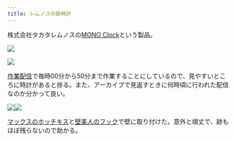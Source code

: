 ```yaml
---
title: レムノスの掛時計
---
```

株式会社タカタレムノスの[MONO Clock](https://www.amazon.co.jp/dp/B004UIT8BK)という製品。

![](https://lh4.googleusercontent.com/WPNcETGjkG6PGublhlvOxNShw5O9SkmTJ6d3wFiKfJy8Q5ZRPMbKoR6QfgnvvxSArS01FBq8m9rOSI189NFE3ij-OQjZEXLb9LwAiwx3AFmyddq7kKTNe0ZrCnuKf2PAjZmQTt04p--AscVc358OJsbnKwrZDnQRdbrOTHZsrDWIVED8tuFMp2HQ9LLF)

![](https://lh5.googleusercontent.com/2o3uhiiNsU9McFxcFCIV-Q6Y8_fgUOGAS9k-h6aU8NWSo9UnAS6ybDI_-hjoDUZTKhr29unEUyv-HLg7kHCOoaFH4Zu_GAnLfMgwF5aNuZUSubS2TBwdC-2oCq2FNa_a_RxtPy2MrUzYmjceMhZDqKBSY3MqtZ8mJT_2Z5xoYq9-8nnEn_oO-dFALlLq)

[作業配信](https://www.youtube.com/channel/UC5s-KpSDGzxWPWNv94PnJHw)で毎時00分から50分まで作業することにしているので、見やすいところに時計があると捗る。また、アーカイブで見返すときに何時頃に行われた配信なのか分かって良い。

![](https://lh4.googleusercontent.com/VhUGuNtSibcQUv4mQ8ajNdzYAvO8BL2ZIvulP4h2EjTVRO9O6ai8WT5vX_GgL0kGQjbxX9nunPO2e-VMqQ63Ysb_NVYX2Rg1xzFvp1SD9JnTKRpd8nvYpOXW2NWEKmqh86Lphklh6voMi12F70ucViifv2cuUKFyqTYCI23V5wz14KFkyjGlQOm08_dl)![](https://lh3.googleusercontent.com/1wwIyYVoUb2heXxzmzaJtY60OoWzOvryyL7OCX5TetphWYYax5lxo5gQxbQJRqHGIjw9hz8l-o7ttQHC6t0r5EOK0rER3_9bFMecEJAHrPsOYaqKgpiMlVo09k3CeEgpqQVtoW3aY3HGijUSp420TwMsVk86yn3kJ5dtoHEhk0JIxuEABwdtL6PaaGAY)

[マックスのホッチキス](https://www.amazon.co.jp/dp/B000O9WRWG)と[壁美人のフック](https://www.amazon.co.jp/dp/B00CU78TDG)で壁に取り付けた。意外と頑丈で、跡もほぼ残らないので助かる。
